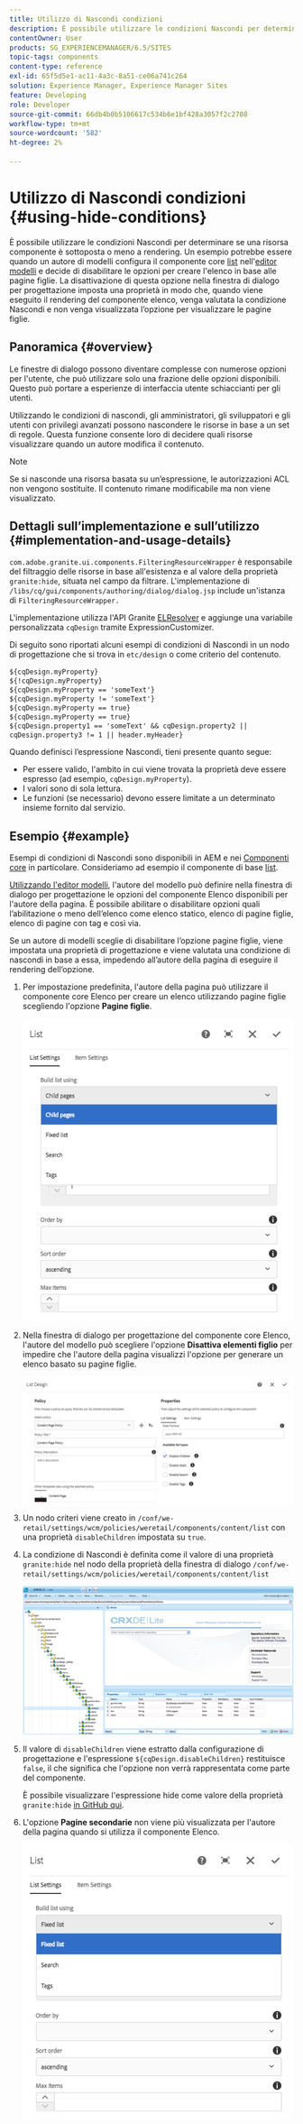 ```yaml
---
title: Utilizzo di Nascondi condizioni
description: È possibile utilizzare le condizioni Nascondi per determinare se una risorsa componente è sottoposta o meno a rendering.
contentOwner: User
products: SG_EXPERIENCEMANAGER/6.5/SITES
topic-tags: components
content-type: reference
exl-id: 65f5d5e1-ac11-4a3c-8a51-ce06a741c264
solution: Experience Manager, Experience Manager Sites
feature: Developing
role: Developer
source-git-commit: 66db4b0b5106617c534b6e1bf428a3057f2c2708
workflow-type: tm+mt
source-wordcount: '582'
ht-degree: 2%

---
```


# Utilizzo di Nascondi condizioni {#using-hide-conditions}

È possibile utilizzare le condizioni Nascondi per determinare se una risorsa componente è sottoposta o meno a rendering. Un esempio potrebbe essere quando un autore di modelli configura il componente core [list](https://experienceleague.adobe.com/docs/experience-manager-core-components/using/wcm-components/list.html) nell&#39;[editor modelli](/help/sites-authoring/templates.md) e decide di disabilitare le opzioni per creare l&#39;elenco in base alle pagine figlie. La disattivazione di questa opzione nella finestra di dialogo per progettazione imposta una proprietà in modo che, quando viene eseguito il rendering del componente elenco, venga valutata la condizione Nascondi e non venga visualizzata l’opzione per visualizzare le pagine figlie.

## Panoramica {#overview}

Le finestre di dialogo possono diventare complesse con numerose opzioni per l&#39;utente, che può utilizzare solo una frazione delle opzioni disponibili. Questo può portare a esperienze di interfaccia utente schiaccianti per gli utenti.

Utilizzando le condizioni di nascondi, gli amministratori, gli sviluppatori e gli utenti con privilegi avanzati possono nascondere le risorse in base a un set di regole. Questa funzione consente loro di decidere quali risorse visualizzare quando un autore modifica il contenuto.

>[!NOTE]
>
>Se si nasconde una risorsa basata su un’espressione, le autorizzazioni ACL non vengono sostituite. Il contenuto rimane modificabile ma non viene visualizzato.

## Dettagli sull’implementazione e sull’utilizzo {#implementation-and-usage-details}

`com.adobe.granite.ui.components.FilteringResourceWrapper` è responsabile del filtraggio delle risorse in base all&#39;esistenza e al valore della proprietà `granite:hide`, situata nel campo da filtrare. L&#39;implementazione di `/libs/cq/gui/components/authoring/dialog/dialog.jsp` include un&#39;istanza di `FilteringResourceWrapper.`

L&#39;implementazione utilizza l&#39;API Granite [ELResolver](https://developer.adobe.com/experience-manager/reference-materials/6-5/granite-ui/api/jcr_root/libs/granite/ui/docs/server/el.html) e aggiunge una variabile personalizzata `cqDesign` tramite ExpressionCustomizer.

Di seguito sono riportati alcuni esempi di condizioni di Nascondi in un nodo di progettazione che si trova in `etc/design` o come criterio del contenuto.

```
${cqDesign.myProperty}
${!cqDesign.myProperty}
${cqDesign.myProperty == 'someText'}
${cqDesign.myProperty != 'someText'}
${cqDesign.myProperty == true}
${cqDesign.myProperty == true}
${cqDesign.property1 == 'someText' && cqDesign.property2 || cqDesign.property3 != 1 || header.myHeader}
```

Quando definisci l’espressione Nascondi, tieni presente quanto segue:

* Per essere valido, l&#39;ambito in cui viene trovata la proprietà deve essere espresso (ad esempio, `cqDesign.myProperty`).
* I valori sono di sola lettura.
* Le funzioni (se necessario) devono essere limitate a un determinato insieme fornito dal servizio.

## Esempio {#example}

Esempi di condizioni di Nascondi sono disponibili in AEM e nei [Componenti core](https://experienceleague.adobe.com/docs/experience-manager-core-components/using/introduction.html?lang=it) in particolare. Consideriamo ad esempio il componente di base [list](https://experienceleague.adobe.com/docs/experience-manager-core-components/using/wcm-components/list.html).

[Utilizzando l&#39;editor modelli](/help/sites-authoring/templates.md), l&#39;autore del modello può definire nella finestra di dialogo per progettazione le opzioni del componente Elenco disponibili per l&#39;autore della pagina. È possibile abilitare o disabilitare opzioni quali l’abilitazione o meno dell’elenco come elenco statico, elenco di pagine figlie, elenco di pagine con tag e così via.

Se un autore di modelli sceglie di disabilitare l’opzione pagine figlie, viene impostata una proprietà di progettazione e viene valutata una condizione di nascondi in base a essa, impedendo all’autore della pagina di eseguire il rendering dell’opzione.

1. Per impostazione predefinita, l&#39;autore della pagina può utilizzare il componente core Elenco per creare un elenco utilizzando pagine figlie scegliendo l&#39;opzione **Pagine figlie**.

   ![chlimage_1-218](assets/chlimage_1-218.png)

1. Nella finestra di dialogo per progettazione del componente core Elenco, l&#39;autore del modello può scegliere l&#39;opzione **Disattiva elementi figlio** per impedire che l&#39;autore della pagina visualizzi l&#39;opzione per generare un elenco basato su pagine figlie.

   ![chlimage_1-219](assets/chlimage_1-219.png)

1. Un nodo criteri viene creato in `/conf/we-retail/settings/wcm/policies/weretail/components/content/list` con una proprietà `disableChildren` impostata su `true`.
1. La condizione di Nascondi è definita come il valore di una proprietà `granite:hide` nel nodo della proprietà della finestra di dialogo `/conf/we-retail/settings/wcm/policies/weretail/components/content/list`

   ![chlimage_1-220](assets/chlimage_1-220.png)

1. Il valore di `disableChildren` viene estratto dalla configurazione di progettazione e l&#39;espressione `${cqDesign.disableChildren}` restituisce `false`, il che significa che l&#39;opzione non verrà rappresentata come parte del componente.

   È possibile visualizzare l&#39;espressione hide come valore della proprietà `granite:hide` [in GitHub qui](https://github.com/adobe/aem-core-wcm-components/blob/main/content/src/content/jcr_root/apps/core/wcm/components/list/v1/list/_cq_dialog/.content.xml#L40).

1. L&#39;opzione **Pagine secondarie** non viene più visualizzata per l&#39;autore della pagina quando si utilizza il componente Elenco.

   ![chlimage_1-221](assets/chlimage_1-221.png)
